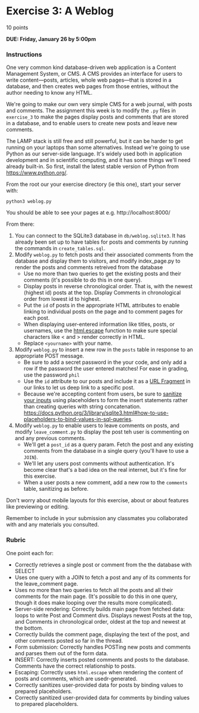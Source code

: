 # Exercise 3: A Weblog

10 points

**DUE: Friday, January 26 by 5:00pm**

### Instructions

One very common kind database-driven web application is a Content Management
System, or CMS. A CMS provides an interface for users to write content—posts,
articles, whole web pages—that is stored in a database, and then creates web
pages from those entries, without the author needing to know any HTML.

We're going to make our own very simple CMS for a web journal, with posts and
comments. The assignment this week is to modify the `.py` files in `exercise_3`
to make the pages display posts and comments that are stored in a database, and
to enable users to create new posts and leave new comments.

The LAMP stack is still free and still powerful, but it can be harder to get running on your laptops than some alternatives. Instead we're going to use Python as our server-side language. It's widely used both in application development and in scientific computing, and it has some things we'll need already built-in. So first, install the latest stable version of Python from https://www.python.org/.

From the root our your exercise directory (ie this one), start your server with:

`python3 weblog.py`

You should be able to see your pages at e.g. http://localhost:8000/

From there:
1. You can connect to the SQLite3 database in `db/weblog.sqlite3`. It has
  already been set up to have tables for posts and comments by running the
  commands in `create_tables.sql`.
1. Modify `weblog.py` to fetch posts and their associated comments from the
    database and display them to visitors, and modify index_page.py to render the 
    posts and comments retreived from the database
    - Use no more than two queries to get the existing posts and their comments
      (it's possible to do this in one query).
    - Display posts in reverse chronological order. That is, with the newest
      (highest id) posts at the top. Display Comments in chronological order from
      lowest id to highest.
    - Put the `id` of posts in the appropriate HTML attributes to enable
      linking to individual posts on the page and to comment pages for each post.
    - When displaying user-entered information like titles, posts, or usernames, use
      the [html.escape](https://docs.python.org/3/library/html.html#html.escape)
      function to make sure special characters like < and > render correctly in HTML.
    - Replace `<yourname>` with your name.
1. Modify `weblog.py` to insert a new row in the `posts` table in response to an 
    appropriate POST message.
    - Be sure to add a secret password in the your code, and only add a row if the
      password the user entered matches! For ease in grading, use the password `phil`
    - Use the `id` attribute to our posts and include it as a
      [URL Fragment](https://en.wikipedia.org/wiki/URI_fragment) in our links to
      let us deep link to a specific post.
    - Because we're accepting content from users, be sure to
      [sanitize your inputs](https://xkcd.com/327/) using placeholders to form the insert
      statements rather than creating queries with string concatenation.
      https://docs.python.org/3/library/sqlite3.html#how-to-use-placeholders-to-bind-values-in-sql-queries.
1. Modify `weblog.py` to enable users to leave comments on posts, and modify 
  `leave_comment.py` to display the post teh user is commenting on and any previous comments.
    - We'll get a `post_id` as a query param. Fetch the post and any existing
      comments from the database in a single query (you'll have to use a `JOIN`).
    - We'll let any users post comments without authentication. It's become clear
      that's a bad idea on the real internet, but it's fine for this exercise.
    - When a user posts a new comment, add a new row to the `comments` table,
      sanitizing as before.

Don't worry about mobile layouts for this exercise, about or about features like
previewing or editing.

Remember to include in your submission any classmates you collaborated with and
any materials you consulted.

### Rubric

One point each for:
- Correctly retrieves a single post or comment from the the database with SELECT
- Uses one query with a JOIN to fetch a post and any of its
  comments for the leave_comment page.
- Uses no more than two queries to fetch all the posts and all their comments
  for the main page. (It's possible to do this in one query, though it does make
  looping over the results more complicated).
- Server-side rendering: Correctly builds main page from fetched data: loops to
  write Post and Comment divs. Displays newest Posts at the top, and Comments in
  chronological order, oldest at the top and newest at the bottom.
- Correctly builds the comment page, displaying the text of the post,
  and other comments posted so far in the thread.
- Form submission: Correctly handles POSTing new posts and comments and parses
  them out of the form data.
- INSERT: Correctly inserts posted comments and posts to the database. Comments
  have the correct relationship to posts.
- Escaping: Correctly uses `html.escape` when rendering the content of posts
  and comments, which are usedr-generated.
- Correctly sanitizes user-provided data for posts by binding values to prepared 
  placeholders.
- Correctly sanitized user-provided data for comments by binding values to prepared 
  placeholders.
